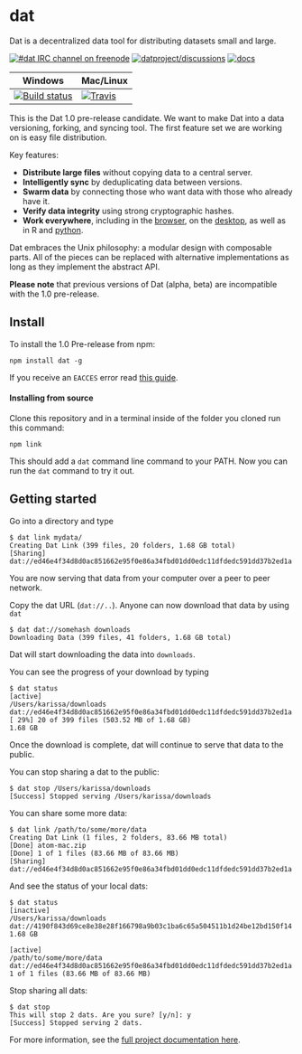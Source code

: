 # dat

Dat is a decentralized data tool for distributing datasets small and large.

[![#dat IRC channel on freenode](https://img.shields.io/badge/irc%20channel-%23dat%20on%20freenode-blue.svg)](http://webchat.freenode.net/?channels=dat)
[![datproject/discussions](https://badges.gitter.im/Join%20Chat.svg)](https://gitter.im/datproject/discussions?utm_source=badge&utm_medium=badge&utm_campaign=pr-badge&utm_content=badge)
[![docs](https://readthedocs.org/projects/pip/badge/?version=latest)](http://dat-data.readthedocs.org)


Windows        | Mac/Linux
-------------- | ------------
[![Build status](https://ci.appveyor.com/api/projects/status/s236036xnglo4v5l)](https://ci.appveyor.com/project/maxogden/dat) | [![Travis](https://api.travis-ci.org/maxogden/dat.svg)](https://travis-ci.org/maxogden/dat)


This is the Dat 1.0 pre-release candidate. We want to make Dat into a data versioning, forking, and syncing tool. The first feature set we are working on is easy file distribution.

Key features:

  * **Distribute large files** without copying data to a central server.
  * **Intelligently sync** by deduplicating data between versions.
  * **Swarm data** by connecting those who want data with those who already have it.
  * **Verify data integrity** using strong cryptographic hashes.
  * **Work everywhere**, including in the [browser](http://github.com/karissa/dat-browserify), on the [desktop](http://github.com/karissa/dat-desk), as well as in R and [python](http://github.com/karissa/datpy).

Dat embraces the Unix philosophy: a modular design with composable parts. All of the pieces can be replaced with alternative implementations as long as they implement the abstract API.

**Please note** that previous versions of Dat (alpha, beta) are incompatible with the 1.0 pre-release.

## Install

To install the 1.0 Pre-release from npm:

```
npm install dat -g
```

If you receive an `EACCES` error read [this guide](https://docs.npmjs.com/getting-started/fixing-npm-permissions).

#### Installing from source

Clone this repository and in a terminal inside of the folder you cloned run this command:

```
npm link
```

This should add a `dat` command line command to your PATH. Now you can run the `dat` command to try it out.

## Getting started

Go into a directory and type

```
$ dat link mydata/
Creating Dat Link (399 files, 20 folders, 1.68 GB total)
[Sharing] dat://ed46e4f34d8d0ac851662e95f0e86a34fbd01dd0edc11dfdedc591dd37b2ed1a
```

You are now serving that data from your computer over a peer to peer network.

Copy the dat URL (`dat://..`). Anyone can now download that data by using `dat`

```
$ dat dat://somehash downloads
Downloading Data (399 files, 41 folders, 1.68 GB total)
```

Dat will start downloading the data into `downloads`.

You can see the progress of your download by typing
```
$ dat status
[active]
/Users/karissa/downloads
dat://ed46e4f34d8d0ac851662e95f0e86a34fbd01dd0edc11dfdedc591dd37b2ed1a
[ 29%] 20 of 399 files (503.52 MB of 1.68 GB)
1.68 GB
```

Once the download is complete, dat will continue to serve that data to the public.

You can stop sharing a dat to the public:

```
$ dat stop /Users/karissa/downloads
[Success] Stopped serving /Users/karissa/downloads
```


You can share some more data:

```
$ dat link /path/to/some/more/data
Creating Dat Link (1 files, 2 folders, 83.66 MB total)
[Done] atom-mac.zip
[Done] 1 of 1 files (83.66 MB of 83.66 MB)
[Sharing] dat://ed46e4f34d8d0ac851662e95f0e86a34fbd01dd0edc11dfdedc591dd37b2ed1a
```

And see the status of your local dats:

```
$ dat status
[inactive]
/Users/karissa/downloads
dat://4190f843d69ce8e38e28f166798a9b03c1ba6c65a504511b1d24be12bd150f14
1.68 GB

[active]
/path/to/some/more/data
dat://ed46e4f34d8d0ac851662e95f0e86a34fbd01dd0edc11dfdedc591dd37b2ed1a
1 of 1 files (83.66 MB of 83.66 MB)
```

Stop sharing all dats:
```
$ dat stop
This will stop 2 dats. Are you sure? [y/n]: y
[Success] Stopped serving 2 dats.
```

For more information, see the [full project documentation here](http://dat-data.readthedocs.org).
